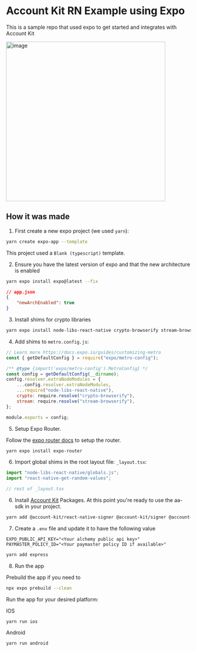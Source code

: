 # Account Kit RN Example using Expo

This is a sample repo that used expo to get started and integrates with Account Kit

<img width="434" alt="image" src="https://github.com/alchemyplatform/aa-sdk-rn-expo/assets/4642570/e0dab7bc-f980-46eb-966c-13be7e79bc15">

## How it was made

1. First create a new expo project (we used `yarn`):

```bash
yarn create expo-app --template
```

This project used a `Blank (typescript)` template.

2. Ensure you have the latest version of expo and that the new architecture is enabled

```bash
yarn expo install expo@latest --fix
```

```json
// app.json
{
	"newArchEnabled": true
}
```

3. Install shims for crypto libraries

```bash
yarn expo install node-libs-react-native crypto-browserify stream-browserify react-native-get-random-values
```

4. Add shims to `metro.config.js`:

```javascript
// Learn more https://docs.expo.io/guides/customizing-metro
const { getDefaultConfig } = require("expo/metro-config");

/** @type {import('expo/metro-config').MetroConfig} */
const config = getDefaultConfig(__dirname);
config.resolver.extraNodeModules = {
	...config.resolver.extraNodeModules,
	...require("node-libs-react-native"),
	crypto: require.resolve("crypto-browserify"),
	stream: require.resolve("stream-browserify"),
};

module.exports = config;
```

5. Setup Expo Router.

Follow the [expo router docs](https://docs.expo.dev/router/installation/) to setup the router.

```bash
yarn expo install expo-router
```

6. Import global shims in the root layout file: `_layout.tsx`:

```typescript
import "node-libs-react-native/globals.js";
import "react-native-get-random-values";

// rest of _layout.tsx
```

6. Install [Account Kit](https://accountkit.alchemy.com) Packages. At this point you're ready to use the aa-sdk in your project.

```bash
yarn add @account-kit/react-native-signer @account-kit/signer @account-kit/smart-contracts @account-kit/infra
```

7. Create a `.env` file and update it to have the following value

```
EXPO_PUBLIC_API_KEY="<Your alchemy public api key>"
PAYMASTER_POLICY_ID="<Your paymaster policy ID if available>"
```

```bash
yarn add express
```

8. Run the app

Prebuild the app if you need to
```bash
npx expo prebuild --clean
```

Run the app for your desired platform:

IOS
```
yarn run ios
```

Android
```
yarn run android
```